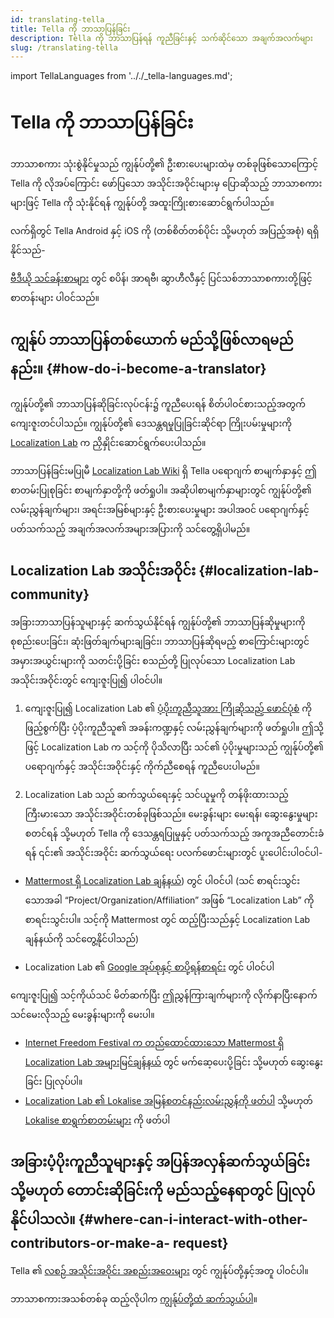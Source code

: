 ```yaml
---
id: translating-tella
title: Tella ကို ဘာသာပြန်ခြင်း
description: Tella ကို ဘာသာပြန်ရန် ကူညီခြင်းနှင့် သက်ဆိုင်သော အချက်အလက်များ
slug: /translating-tella
---
```

import TellaLanguages from '.././_tella-languages.md';


# Tella ကို ဘာသာပြန်ခြင်း

ဘာသာစကား သုံးစွဲနိုင်မှုသည် ကျွန်ုပ်တို့၏ ဦးစားပေးများထဲမှ တစ်ခုဖြစ်သောကြောင့် Tella ကို လိုအပ်ကြောင်း ဖော်ပြသော အသိုင်းအဝိုင်းများမှ ပြောဆိုသည့် ဘာသာစကားများဖြင့် Tella ကို သုံးနိုင်ရန် ကျွန်ုပ်တို့ အထူးကြိုးစားဆောင်ရွက်ပါသည်။ 

လက်ရှိတွင် Tella Android နှင့် iOS ကို (တစ်စိတ်တစ်ပိုင်း သို့မဟုတ် အပြည့်အစုံ) ရရှိနိုင်သည်-


<TellaLanguages/>


[ဗီဒီယို သင်ခန်းစာများ](/video-tutorials) တွင် စပိန်၊ အာရဗီ၊ ဆွာဟီလီနှင့် ပြင်သစ်ဘာသာစကားတို့ဖြင့် စာတန်းများ ပါဝင်သည်။

## ကျွန်ုပ် ဘာသာပြန်တစ်ယောက် မည်သို့ဖြစ်လာရမည်နည်း။ {#how-do-i-become-a-translator}
ကျွန်ုပ်တို့၏ ဘာသာပြန်ဆိုခြင်းလုပ်ငန်း၌ ကူညီပေးရန် စိတ်ပါဝင်စားသည့်အတွက် ကျေးဇူးတင်ပါသည်။ ကျွန်ုပ်တို့၏ ဒေသန္တရမှုပြုခြင်းဆိုင်ရာ ကြိုးပမ်းမှုများကို [Localization Lab](https://www.localizationlab.org/) က ညှိနှိုင်းဆောင်ရွက်ပေးပါသည်။ 

ဘာသာပြန်ခြင်းမပြုမီ [Localization Lab Wiki](https://wiki.localizationlab.org/index.php/Tella) ရှိ Tella ပရောဂျက် စာမျက်နှာနှင့် ဤစာတမ်းပြုစုခြင်း စာမျက်နှာတို့ကို ဖတ်ရှုပါ။ အဆိုပါစာမျက်နှာများတွင် ကျွန်ုပ်တို့၏ လမ်းညွှန်ချက်များ၊ အရင်းအမြစ်များနှင့် ဦးစားပေးမှုများ အပါအဝင် ပရောဂျက်နှင့် ပတ်သက်သည့် အချက်အလက်အများအပြားကို သင်တွေ့ရှိပါမည်။ 

## Localization Lab အသိုင်းအဝိုင်း {#localization-lab-community}
အခြားဘာသာပြန်သူများနှင့် ဆက်သွယ်နိုင်ရန် ကျွန်ုပ်တို့၏ ဘာသာပြန်ဆိုမှုများကို စုစည်းပေးခြင်း၊ ဆုံးဖြတ်ချက်များချခြင်း၊ ဘာသာပြန်ဆိုရမည့် စာကြောင်းများတွင် အမှားအယွင်းများကို သတင်းပို့ခြင်း စသည်တို့ ပြုလုပ်သော Localization Lab အသိုင်းအဝိုင်းတွင် ကျေးဇူးပြု၍ ပါဝင်ပါ။ 

1. ကျေးဇူးပြု၍ Localization Lab ၏ [ပံ့ပိုးကူညီသူအား ကြိုဆိုသည့် ဖောင်ပုံစံ](https://docs.google.com/forms/d/e/1FAIpQLSfgXL7UbC6eVk7YMg_gidFnBre3a6liYSnAuhiPmtSybubNWA/viewform) ကို ဖြည့်စွက်ပြီး ပံ့ပိုးကူညီသူ၏ အခန်းကဏ္ဍနှင့် လမ်းညွှန်ချက်များကို ဖတ်ရှုပါ။ ဤသို့ဖြင့် Localization Lab က သင့်ကို ပိုသိလာပြီး သင်၏ ပံ့ပိုးမှုများသည် ကျွန်ုပ်တို့၏ ပရောဂျက်နှင့် အသိုင်းအဝိုင်းနှင့် ကိုက်ညီစေရန် ကူညီပေးပါမည်။

2. Localization Lab သည် ဆက်သွယ်ရေးနှင့် သင်ယူမှုကို တန်ဖိုးထားသည့် ကြီးမားသော အသိုင်းအဝိုင်းတစ်ခုဖြစ်သည်။ မေးခွန်းများ မေးရန်၊ ဆွေးနွေးမှုများ စတင်ရန် သို့မဟုတ် Tella ကို ဒေသန္တရပြုမှုနှင့် ပတ်သက်သည့် အကူအညီတောင်းခံရန် ၎င်း၏ အသိုင်းအဝိုင်း ဆက်သွယ်ရေး ပလက်ဖောင်းများတွင် ပူးပေါင်းပါဝင်ပါ-

* [Mattermost ရှိ Localization Lab ချန်နယ်](https://internetfreedomfestival.org/wiki/index.php/IFF_Mattermost)) တွင် ပါဝင်ပါ
(သင် စာရင်းသွင်းသောအခါ  “Project/Organization/Affiliation” အဖြစ်  “Localization Lab” ကို စာရင်းသွင်းပါ။ သင့်ကို Mattermost တွင် ထည့်ပြီးသည်နှင့် Localization Lab ချန်နယ်ကို သင်တွေ့နိုင်ပါသည်)


* Localization Lab ၏ [Google အုပ်စုနှင့် စာပို့ရန်စာရင်း](https://groups.google.com/g/OTFl10n) တွင် ပါဝင်ပါ

ကျေးဇူးပြု၍ သင့်ကိုယ်သင် မိတ်ဆက်ပြီး ဤညွှန်ကြားချက်များကို လိုက်နာပြီးနောက် သင်မေးလိုသည့် မေးခွန်းများကို မေးပါ။
- [Internet Freedom Festival က တည်ထောင်ထားသော Mattermost ရှိ Localization Lab အများမြင်ချန်နယ်](https://community.internetfreedomfestival.org/community/channels/localization-lab-chat) တွင် မက်ဆေ့ပေးပို့ခြင်း သို့မဟုတ် ဆွေးနွေးခြင်း ပြုလုပ်ပါ။
- [Localization Lab ၏ Lokalise အမြန်စတင်နည်းလမ်းညွှန်ကို ဖတ်ပါ](https://docs.google.com/document/d/1h3Fa9FbVAzHXKgS_H28LmycY3ujjCgQl-oOwVuIy2IA/edit) သို့မဟုတ် [Lokalise စာရွက်စာတမ်းများ](https://docs.lokalise.com/en/) ကို ဖတ်ပါ

## အခြားပံ့ပိုးကူညီသူများနှင့် အပြန်အလှန်ဆက်သွယ်ခြင်း သို့မဟုတ် တောင်းဆိုခြင်းကို မည်သည့်နေရာတွင် ပြုလုပ်နိုင်ပါသလဲ။ {#where-can-i-interact-with-other-contributors-or-make-a- request} 

Tella ၏ [လစဉ် အသိုင်းအဝိုင်း အစည်းအဝေးများ](/community-meetings) တွင် ကျွန်ုပ်တို့နှင့်အတူ ပါဝင်ပါ။

ဘာသာစကားအသစ်တစ်ခု ထည့်လိုပါက [ကျွန်ုပ်တို့ထံ ဆက်သွယ်ပါ](/contact-us)။

